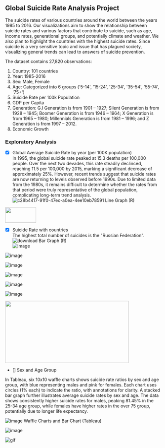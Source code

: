 ##  Global Suicide Rate Analysis Project

The suicide rates of various countries around the world between the years 1985 to 2016. Our visualizations aim to show the relationship between suicide rates and various factors that contribute to suicide, such as age, income rates, generational groups, and potentially climate and weather. We also plan to highlight the countries with the highest suicide rates.  Since suicide is a very sensitive topic and issue that has plagued society, visualizing general trends can lead to answers of suicide prevention. 

The dataset contains 27,820 observations: 
1. Country: 101 countries
2. Year: 1985-2016
3. Sex: Male, Female
4. Age: Categorized into 6 groups ('5-14', '15-24', '25-34', '35-54', '55-74', '75+')
5. Suicide Rate per 100k Population
6. GDP per Capita
7. Generation: G.I Generation is from 1901 – 1927;
               Silent Generation is from 1928 – 1945;
               Boomer Generation is from 1946 – 1964;
               X Generation is from 1965 – 1980;
               Millennials Generation is from 1981 – 1996;
               and Z Generation is from 1997 – 2012. 
9. Economic Growth 

### Exploratory Analysis

- [X] Global Average Suicide Rate by year (per 100K population) <br>
In 1995, the global suicide rate peaked at 15.3 deaths per 100,000 people. Over the next two devades, this rate steadily declinced, reaching 11.5 per 100,000 by 2015, marking a significant decrease of approximately 25%. However, recent trends suggest that suicide rates are now returning to levels observed before 1990s. Due to limited data from the 1980s, it remains difficult to determine whether the rates from that period were truly representative of the global population, complicating long-term trend analysis.
![c28b4417-91f0-47ec-a0ea-4ee10eb78591](https://github.com/user-attachments/assets/eba26e9b-b29f-49f3-af71-408178a8cd5f)
Line Graph (R) <br>
<img src='https://github.com/user-attachments/assets/eba26e9b-b29f-49f3-af71-408178a8cd5f' width='100px' height='50px'>

- [X] Suicide Rate with countries <br>
The highest total number of suicides is the "Russian Federation".
![download](https://github.com/user-attachments/assets/1faebf83-492c-4d23-8eaf-6cc43b277e3c)
Bar Graph (R) <br>
![image](https://github.com/user-attachments/assets/c94caddc-a45c-4421-9450-e12cf9288235)

![image](https://github.com/user-attachments/assets/89e7e5f7-97f7-4560-8718-ef85a4201057)

![image](https://github.com/user-attachments/assets/70ba5076-427e-4cee-ad1a-ddc52722e650)

![image](https://github.com/user-attachments/assets/6c343e7d-ff73-4fc3-880a-505761f9ebed)

![image](https://github.com/user-attachments/assets/2b1f7b56-99b9-432d-bbca-bc0b588bf79d)

![image](https://github.com/user-attachments/assets/fb5afd1e-c887-4271-b901-2a81d548d644) <br>

<img src='https://github.com/user-attachments/assets/fb5afd1e-c887-4271-b901-2a81d548d644' width='400px' height='200px'>

- [] Sex and Age Group
   
In Tableau, six 10x10 waffle charts shows suicide rate ratios by sex and age group, with blue representing males and pink for females. Each chart uses circles (1% each) to indicate the ratio, with annotations for clarity. A stacked bar graph further illustrates average suicide rates by sex and age. The data shows consistently higher suicide rates for males, peaking 81.45% in the 25-34 age group, while females have higher rates in the over 75 group, potentially due to longer life expectancy. 

![image](https://github.com/user-attachments/assets/c18b601a-b179-4473-94e7-da64a5f216ca)
Waffle Charts and Bar Chart (Tableau)


![image](https://github.com/user-attachments/assets/bf66e519-e8cd-424f-afba-c77962eed0f2)


![gif](https://github.com/user-attachments/assets/7b3d020e-99da-4009-9d0e-8b8ce63d2f9e)


